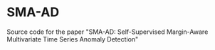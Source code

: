 # SMA-AD
Source code for the paper "SMA-AD: Self-Supervised Margin-Aware Multivariate Time Series Anomaly Detection"

